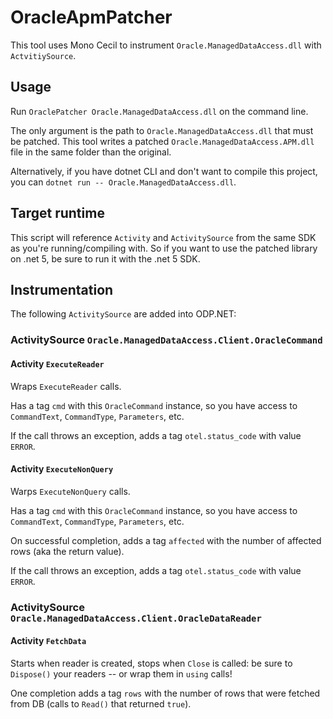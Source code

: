 # OracleApmPatcher
This tool uses Mono Cecil to instrument `Oracle.ManagedDataAccess.dll` with `ActvitiySource`.

## Usage 
Run `OraclePatcher Oracle.ManagedDataAccess.dll` on the command line.

The only argument is the path to `Oracle.ManagedDataAccess.dll` that must be patched.
This tool writes a patched `Oracle.ManagedDataAccess.APM.dll` file in the same folder than the original.

Alternatively, if you have dotnet CLI and don't want to compile this project, you can `dotnet run -- Oracle.ManagedDataAccess.dll`.

## Target runtime
This script will reference `Activity` and `ActivitySource` from the same SDK as you're running/compiling with.
So if you want to use the patched library on .net 5, be sure to run it with the .net 5 SDK.

## Instrumentation
The following `ActivitySource` are added into ODP.NET:

### ActivitySource `Oracle.ManagedDataAccess.Client.OracleCommand`
#### Activity `ExecuteReader`
Wraps `ExecuteReader` calls.

Has a tag `cmd` with this `OracleCommand` instance, so you have access to `CommandText`, `CommandType`, `Parameters`, etc.

If the call throws an exception, adds a tag `otel.status_code` with value `ERROR`.

#### Activity `ExecuteNonQuery`
Warps `ExecuteNonQuery` calls.

Has a tag `cmd` with this `OracleCommand` instance, so you have access to `CommandText`, `CommandType`, `Parameters`, etc.

On successful completion, adds a tag `affected` with the number of affected rows (aka the return value).

If the call throws an exception, adds a tag `otel.status_code` with value `ERROR`.

### ActivitySource `Oracle.ManagedDataAccess.Client.OracleDataReader`
#### Activity `FetchData`
Starts when reader is created, stops when `Close` is called: be sure to `Dispose()` your readers -- or wrap them in `using` calls!

One completion adds a tag `rows` with the number of rows that were fetched from DB (calls to `Read()` that returned `true`).
